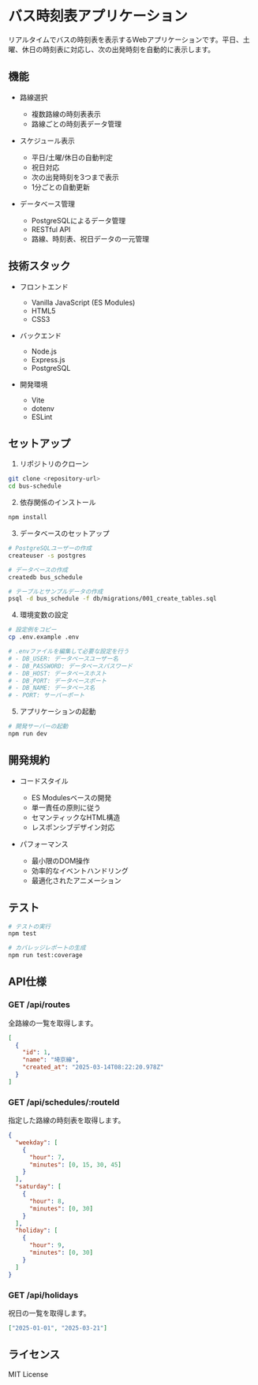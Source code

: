 # バス時刻表アプリケーション

リアルタイムでバスの時刻表を表示するWebアプリケーションです。平日、土曜、休日の時刻表に対応し、次の出発時刻を自動的に表示します。

## 機能

- 路線選択
  - 複数路線の時刻表表示
  - 路線ごとの時刻表データ管理

- スケジュール表示
  - 平日/土曜/休日の自動判定
  - 祝日対応
  - 次の出発時刻を3つまで表示
  - 1分ごとの自動更新

- データベース管理
  - PostgreSQLによるデータ管理
  - RESTful API
  - 路線、時刻表、祝日データの一元管理

## 技術スタック

- フロントエンド
  - Vanilla JavaScript (ES Modules)
  - HTML5
  - CSS3

- バックエンド
  - Node.js
  - Express.js
  - PostgreSQL

- 開発環境
  - Vite
  - dotenv
  - ESLint

## セットアップ

1. リポジトリのクローン
```bash
git clone <repository-url>
cd bus-schedule
```

2. 依存関係のインストール
```bash
npm install
```

3. データベースのセットアップ
```bash
# PostgreSQLユーザーの作成
createuser -s postgres

# データベースの作成
createdb bus_schedule

# テーブルとサンプルデータの作成
psql -d bus_schedule -f db/migrations/001_create_tables.sql
```

4. 環境変数の設定
```bash
# 設定例をコピー
cp .env.example .env

# .envファイルを編集して必要な設定を行う
# - DB_USER: データベースユーザー名
# - DB_PASSWORD: データベースパスワード
# - DB_HOST: データベースホスト
# - DB_PORT: データベースポート
# - DB_NAME: データベース名
# - PORT: サーバーポート
```

5. アプリケーションの起動
```bash
# 開発サーバーの起動
npm run dev
```

## 開発規約

- コードスタイル
  - ES Modulesベースの開発
  - 単一責任の原則に従う
  - セマンティックなHTML構造
  - レスポンシブデザイン対応

- パフォーマンス
  - 最小限のDOM操作
  - 効率的なイベントハンドリング
  - 最適化されたアニメーション

## テスト

```bash
# テストの実行
npm test

# カバレッジレポートの生成
npm run test:coverage
```

## API仕様

### GET /api/routes
全路線の一覧を取得します。

```json
[
  {
    "id": 1,
    "name": "埼京線",
    "created_at": "2025-03-14T08:22:20.978Z"
  }
]
```

### GET /api/schedules/:routeId
指定した路線の時刻表を取得します。

```json
{
  "weekday": [
    {
      "hour": 7,
      "minutes": [0, 15, 30, 45]
    }
  ],
  "saturday": [
    {
      "hour": 8,
      "minutes": [0, 30]
    }
  ],
  "holiday": [
    {
      "hour": 9,
      "minutes": [0, 30]
    }
  ]
}
```

### GET /api/holidays
祝日の一覧を取得します。

```json
["2025-01-01", "2025-03-21"]
```

## ライセンス

MIT License
